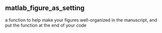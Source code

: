 ## matlab_figure_as_setting
a function to help make your figures well-organized in the manuscript, and put the function at the end of your code

